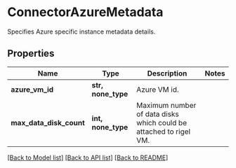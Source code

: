 # ConnectorAzureMetadata

Specifies Azure specific instance metadata details.

## Properties
Name | Type | Description | Notes
------------ | ------------- | ------------- | -------------
**azure_vm_id** | **str, none_type** | Azure VM id. | 
**max_data_disk_count** | **int, none_type** | Maximum number of data disks which could be attached to rigel VM. | 

[[Back to Model list]](../README.md#documentation-for-models) [[Back to API list]](../README.md#documentation-for-api-endpoints) [[Back to README]](../README.md)


